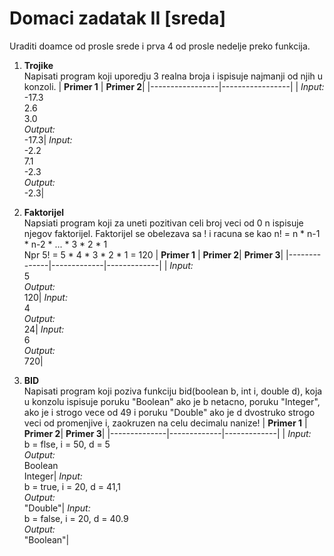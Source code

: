# Domaci zadatak II [sreda]

  Uraditi doamce od prosle srede i prva 4 od prosle nedelje preko funkcija.
  
1. **Trojike**<br>
	Napisati program koji uporedju 3 realna broja i ispisuje najmanji od njih u konzoli.
	| **Primer 1** |  **Primer 2**| 
	|-----------------|-----------------|
	| *Input:*  <br>-17.3<br>2.6<br>3.0<br>*Output:* <br> -17.3| *Input:* <br> -2.2<br>7.1<br>-2.3<br> *Output:* <br>-2.3|
2. **Faktorijel**<br>
	Napsiati program koji za uneti pozitivan celi broj veci od 0 n ispisuje njegov faktorijel.
   Faktorijel se obelezava sa ! i racuna se kao n! = n * n-1 * n-2 * ... * 3 * 2 * 1<br>
   Npr 5! = 5 * 4 * 3 * 2 * 1 = 120
	| **Primer 1** | **Primer 2**| **Primer 3**|
	|--------------|-------------|-------------|
	| *Input:* <br>5<br>*Output:* <br> 120| *Input:* <br>4<br> *Output:* <br> 24| *Input:* <br>6<br> *Output:* <br> 720|

3. **BID**<br>
	Napisati program koji poziva funkciju bid(boolean b, int i, double d), koja u konzolu ispisuje poruku "Boolean" ako je b netacno, poruku "Integer", ako je i strogo vece od 49 i poruku "Double" ako je d dvostruko strogo veci od promenjive i, zaokruzen na celu decimalu nanize!
	| **Primer 1** | **Primer 2**| **Primer 3**|
	|--------------|-------------|-------------|
	| *Input:* <br>b = flse, i = 50, d = 5<br>*Output:* <br>Boolean<br>Integer| *Input:* <br>b = true, i = 20, d = 41,1<br> *Output:* <br> "Double"| *Input:* <br>b = false, i = 20, d = 40.9<br> *Output:* <br> "Boolean"|

